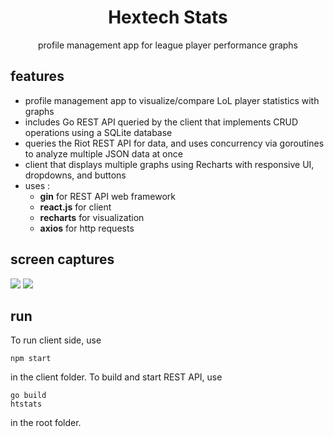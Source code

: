 <h1 align="center"> Hextech Stats </h1>
<p align="center">profile management app for league player performance graphs</p>

## features

* profile management app to visualize/compare LoL player statistics with graphs
* includes Go REST API queried by the client that implements CRUD operations using a SQLite database
* queries the Riot REST API for data, and uses concurrency via goroutines to analyze multiple JSON data at once
* client that displays multiple graphs using Recharts with responsive UI, dropdowns, and buttons
* uses :
  - **gin** for REST API web framework
  - **react.js** for client
  - **recharts** for visualization
  - **axios** for http requests

## screen captures

<img src="https://i.imgur.com/qQxOCBw.gif">
<img src="https://i.imgur.com/cconGbT.gif">

## run

To run client side, use

```Batch
npm start
```

in the client folder. To build and start REST API, use

```Batch
go build
htstats
```
in the root folder.
